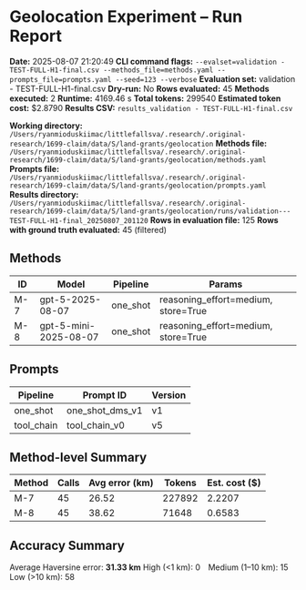 # Geolocation Experiment – Run Report

**Date:** 2025-08-07 21:20:49
**CLI command flags:** `--evalset=validation - TEST-FULL-H1-final.csv --methods_file=methods.yaml --prompts_file=prompts.yaml --seed=123 --verbose`
**Evaluation set:** validation - TEST-FULL-H1-final.csv
**Dry-run:** No
**Rows evaluated:** 45
**Methods executed:** 2
**Runtime:** 4169.46 s
**Total tokens:** 299540
**Estimated token cost:** $2.8790
**Results CSV:** `results_validation - TEST-FULL-H1-final.csv`

**Working directory:** `/Users/ryanmioduskiimac/littlefallsva/.research/.original-research/1699-claim/data/S/land-grants/geolocation`
**Methods file:** `/Users/ryanmioduskiimac/littlefallsva/.research/.original-research/1699-claim/data/S/land-grants/geolocation/methods.yaml`
**Prompts file:** `/Users/ryanmioduskiimac/littlefallsva/.research/.original-research/1699-claim/data/S/land-grants/geolocation/prompts.yaml`
**Results directory:** `/Users/ryanmioduskiimac/littlefallsva/.research/.original-research/1699-claim/data/S/land-grants/geolocation/runs/validation---TEST-FULL-H1-final_20250807_201120`
**Rows in evaluation file:** 125
**Rows with ground truth evaluated:** 45 (filtered)

## Methods
| ID | Model | Pipeline | Params |
|---|---|---|---|
| M-7 | gpt-5-2025-08-07 | one_shot | reasoning_effort=medium, store=True |
| M-8 | gpt-5-mini-2025-08-07 | one_shot | reasoning_effort=medium, store=True |

## Prompts
| Pipeline | Prompt ID | Version |
|---|---|---|
| one_shot | one_shot_dms_v1 | v1 |
| tool_chain | tool_chain_v0 | v5 |

## Method-level Summary
| Method | Calls | Avg error (km) | Tokens | Est. cost ($) |
|---|---|---|---|---|
| M-7 | 45 | 26.52 | 227892 | 2.2207 |
| M-8 | 45 | 38.62 | 71648 | 0.6583 |

## Accuracy Summary
Average Haversine error: **31.33 km**
High (<1 km): 0 Medium (1–10 km): 15 Low (>10 km): 58